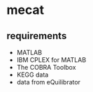# mecat

## requirements

* MATLAB
* IBM CPLEX for MATLAB
* The COBRA Toolbox
* KEGG data
* data from eQuilibrator